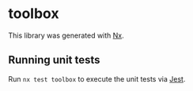 # toolbox

This library was generated with [Nx](https://nx.dev).

## Running unit tests

Run `nx test toolbox` to execute the unit tests via [Jest](https://jestjs.io).
